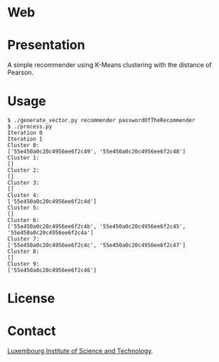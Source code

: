 Web
===

# Presentation

A simple recommender using K-Means clustering with the distance of Pearson.

# Usage

    $ ./generate_vector.py recommender passwordOfTheRecommender
    $ ./process.py
    Iteration 0
    Iteration 1
    Cluster 0:
    ['55e450a0c20c4956ee6f2c49', '55e450a0c20c4956ee6f2c48']
    Cluster 1:
    []
    Cluster 2:
    []
    Cluster 3:
    []
    Cluster 4:
    ['55e450a0c20c4956ee6f2c4d']
    Cluster 5:
    []
    Cluster 6:
    ['55e450a0c20c4956ee6f2c4b', '55e450a0c20c4956ee6f2c45', '55e450a0c20c4956ee6f2c4a']
    Cluster 7:
    ['55e450a0c20c4956ee6f2c4c', '55e450a0c20c4956ee6f2c47']
    Cluster 8:
    []
    Cluster 9:
    ['55e450a0c20c4956ee6f2c46']


# License

# Contact

[Luxembourg Institute of Science and Technology](http://www.list.lu).
